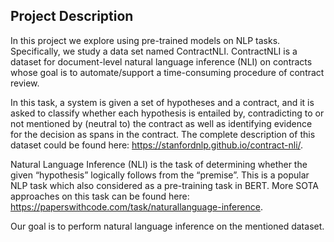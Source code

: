 ## Project Description

In this project we explore using pre-trained models on NLP tasks. Specifically, we study a data set named ContractNLI. ContractNLI is a dataset for document-level natural language inference (NLI) on contracts whose goal is to automate/support a time-consuming procedure of contract review.

In this task, a system is given a set of hypotheses and a contract, and it is asked to classify whether each hypothesis is entailed by, contradicting to or not mentioned by (neutral to) the contract as well as identifying evidence for the decision as spans in the contract. The complete description of this dataset could be found here: https://stanfordnlp.github.io/contract-nli/.

Natural Language Inference (NLI) is the task of determining whether the given “hypothesis” logically follows from the “premise”. This is a popular NLP task which also considered as a pre-training task in BERT. More SOTA approaches on this task can be found here: https://paperswithcode.com/task/naturallanguage-inference.

Our goal is to perform natural language inference on the mentioned dataset.
